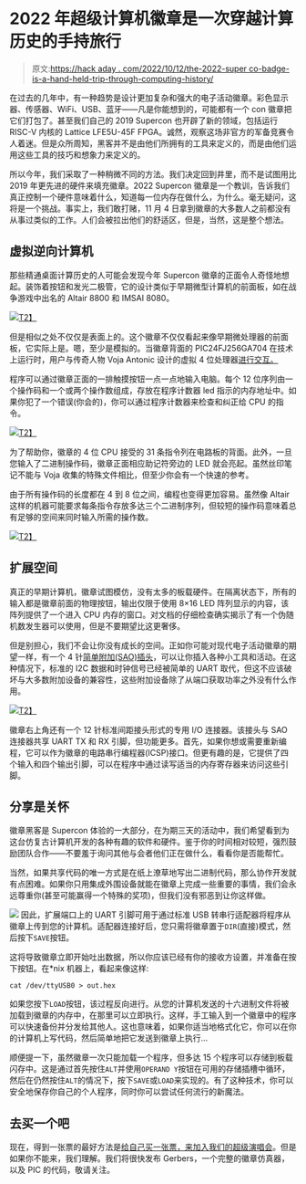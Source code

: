 # 2022 年超级计算机徽章是一次穿越计算历史的手持旅行

> 原文:[https://hack aday . com/2022/10/12/the-2022-super co-badge-is-a-hand-held-trip-through-computing-history/](https://hackaday.com/2022/10/12/the-2022-supercon-badge-is-a-handheld-trip-through-computing-history/)

在过去的几年中，有一种趋势是设计更加复杂和强大的电子活动徽章。彩色显示器、传感器、WiFi、USB、蓝牙——凡是你能想到的，可能都有一个 con 徽章把它们打包了。甚至我们自己的 2019 Supercon 也开辟了新的领域，包括运行 RISC-V 内核的 Lattice LFE5U-45F FPGA。诚然，观察这场非官方的军备竞赛令人着迷。但是众所周知，黑客并不是由他们所拥有的工具来定义的，而是由他们运用这些工具的技巧和想象力来定义的。

所以今年，我们采取了一种稍微不同的方法。我们决定回到井里，而不是试图用比 2019 年更先进的硬件来填充徽章。2022 Supercon 徽章是一个教训，告诉我们真正控制一个硬件意味着什么，知道每一位内存在做什么，为什么。毫无疑问，这将是一个挑战。事实上，我们敢打赌，11 月 4 日拿到徽章的大多数人之前都没有从事过类似的工作。人们会被拉出他们的舒适区，但是，当然，这是整个想法。

## 虚拟逆向计算机

那些精通桌面计算历史的人可能会发现今年 Supercon 徽章的正面令人奇怪地想起。装饰着按钮和发光二极管，它的设计类似于早期微型计算机的前面板，如在战争游戏中出名的 Altair 8800 和 IMSAI 8080。

[![](../Images/e034f3dd0648fe8b4bee3d3b7cef52eb.png)T2】](https://hackaday.com/wp-content/uploads/2022/10/DSCF3242.jpg)

但是相似之处不仅仅是表面上的。这个徽章不仅仅看起来像早期微处理器的前面板，它实际上是。嗯，至少是模拟的。当徽章背面的 PIC24FJ256GA704 在技术上运行时，用户与传奇人物 Voja Antonic 设计的虚拟 4 位处理器[进行交互。](https://hackaday.io/project/182568-badge-for-2020-supercon-years-of-lockdown)

程序可以通过徽章正面的一排触摸按钮一点一点地输入电脑。每个 12 位序列由一个操作码和一个或两个操作数组成，存放在程序计数器 led 指示的内存地址中。如果你犯了一个错误(你会的)，你可以通过程序计数器来检查和纠正给 CPU 的指令。

[![](../Images/1a6f9acddfd333d5a2f511be6dfdc761.png)T2】](https://hackaday.com/wp-content/uploads/2022/10/DSCF3244.jpg)

为了帮助你，徽章的 4 位 CPU 接受的 31 条指令列在电路板的背面。此外，一旦您输入了二进制操作码，徽章正面相应助记符旁边的 LED 就会亮起。虽然丝印笔记不能与 Voja 收集的特殊文件相比，但至少你会有一个快速的参考。

由于所有操作码的长度都在 4 到 8 位之间，编程也变得更加容易。虽然像 Altair 这样的机器可能要求每条指令存放多达三个二进制序列，但较短的操作码意味着总有足够的空间来同时输入所需的操作数。

[![](../Images/60f1c060998c9089ee0b758481242c4b.png)T2】](https://hackaday.com/wp-content/uploads/2022/10/badge22_full_instruction.png)

## 扩展空间

真正的早期计算机，徽章试图模仿，没有太多的板载硬件。在隔离状态下，所有的输入都是徽章前面的物理按钮，输出仅限于使用 8×16 LED 阵列显示的内容，该阵列提供了一个进入 CPU 内存的窗口。对文档的仔细检查确实揭示了有一个伪随机数发生器可以使用，但是不要期望比这更奢侈。

但是别担心，我们不会让你没有成长的空间。正如你可能对现代电子活动徽章的期望一样，有一个 4 针[简单附加(SAO)插头](https://hackaday.io/project/175182-simple-add-ons-sao)，可以让你插入各种小工具和活动。在这种情况下，标准的 I2C 数据和时钟信号已经被简单的 UART 取代，但这不应该破坏与大多数附加设备的兼容性，这些附加设备除了从端口获取功率之外没有什么作用。

[![](../Images/813b9341fc7d8553201703711b16c9ba.png)T2】](https://hackaday.com/wp-content/uploads/2022/10/badge22_expansion.png)

徽章右上角还有一个 12 针标准间距接头形式的专用 I/O 连接器。该接头与 SAO 连接器共享 UART TX 和 RX 引脚，但功能更多。首先，如果你想或需要重新编程，它可以作为徽章的电路串行编程器(ICSP)接口。但更有趣的是，它提供了四个输入和四个输出引脚，可以在程序中通过读写适当的内存寄存器来访问这些引脚。

## 分享是关怀

徽章黑客是 Supercon 体验的一大部分，在为期三天的活动中，我们希望看到为这台仿复古计算机开发的各种有趣的软件和硬件。鉴于你的时间相对较短，强烈鼓励团队合作——不要羞于询问其他与会者他们正在做什么，看看你是否能帮忙。

当然，如果共享代码的唯一方式是在纸上潦草地写出二进制代码，那么协作开发就有点困难。如果你只用集成外围设备就能在徽章上完成一些重要的事情，我们会永远尊重你(甚至可能赢得一个特殊的奖项)，但我们没有邪恶到让你这样做。

[![](../Images/465831936d9467fab066cfad6ac272f7.png)](https://hackaday.com/wp-content/uploads/2022/10/badge22_saveload.png) 因此，扩展端口上的 UART 引脚可用于通过标准 USB 转串行适配器将程序从徽章上传到您的计算机。适配器连接好后，您只需将徽章置于`DIR`(直接)模式，然后按下`SAVE`按钮。

这将导致徽章立即开始吐出数据，所以你应该已经有你的接收方设置，并准备在按下按钮。在*nix 机器上，看起来像这样:

```
cat /dev/ttyUSB0 > out.hex
```

如果您按下`LOAD`按钮，该过程反向进行。从您的计算机发送的十六进制文件将被加载到徽章的内存中，在那里可以立即执行。这样，手工输入到一个徽章中的程序可以快速备份并分发给其他人。这也意味着，如果你适当地格式化它，你可以在你的计算机上写代码，然后简单地把它发送到徽章上执行…

顺便提一下，虽然徽章一次只能加载一个程序，但多达 15 个程序可以存储到板载闪存中。这是通过首先按住`ALT`并使用`OPERAND Y`按钮在可用的存储插槽中循环，然后在仍然按住`ALT`的情况下，按下`SAVE`或`LOAD`来实现的。有了这种技术，你可以安全地保存你自己的个人程序，同时你可以尝试任何流行的新魔法。

## 去买一个吧

现在，得到一张票的最好方法是[给自己买一张票，来加入我们的超级演唱会](https://www.eventbrite.com/e/2022-hackaday-superconference-tickets-402410268947)。但是如果你不能来，我们理解。我们将很快发布 Gerbers，一个完整的徽章仿真器，以及 PIC 的代码，敬请关注。